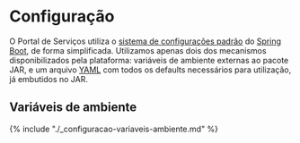 # Configuração

O Portal de Serviços utiliza o [sistema de configurações padrão][spring-boot-config] do [Spring Boot][spring-boot], de 
forma simplificada. Utilizamos apenas dois dos mecanismos disponibilizados pela plataforma: variáveis de ambiente 
externas ao pacote JAR, e um arquivo [YAML] com todos os defaults necessários para utilização, já embutidos no JAR.

## Variáveis de ambiente

{% include "./_configuracao-variaveis-ambiente.md" %}

[spring-boot-config]:http://docs.spring.io/spring-boot/docs/current/reference/html/boot-features-external-config.html#boot-features-external-config
[spring-boot]:http://projects.spring.io/spring-boot/
[YAML]:http://yaml.org/
[ElasticSearch]:./elasticsearch.md
[Thymeleaf]:http://www.thymeleaf.org
[prod]:./deploy-homologacao-producao.md
[Piwik]:http://www.piwik.org
[STARTTLS]:http://en.wikipedia.org/wiki/STARTTLS